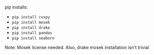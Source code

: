 pip installs:

- `pip install cvxpy`
- `pip install mosek`
- `pip install drake`
- `pip install pandas`
- `pip install seaborn`

Note: Mosek license needed. Also, drake mosek installation isn't trivial